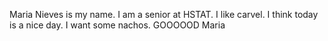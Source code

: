 Maria Nieves is my name. 
I am a senior at HSTAT.
I like carvel.
I think today is a nice day.
I want some nachos.
GOOOOOD Maria